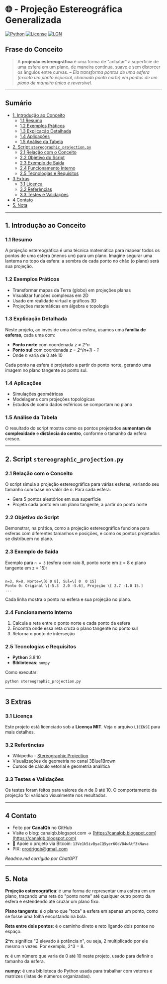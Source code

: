 # 🌐 - Projeção Estereográfica Generalizada
[![Python](https://img.shields.io/badge/Python-3.8.10-blue.svg)](https://www.python.org/)
[![License](https://img.shields.io/badge/license-MIT-green)](LICENSE)
[![LGN](https://img.shields.io/badge/Projeção-Estereográfica-ff69b4.svg)](https://en.wikipedia.org/wiki/Stereographic_projection)

## Frase do Conceito

> A **projeção estereográfica** é uma forma de "achatar" a superfície de uma esfera em um plano, de maneira contínua, suave e sem distorcer os ângulos entre curvas. – *Ela transforma pontos de uma esfera (exceto um ponto especial, chamado ponto norte) em pontos de um plano de maneira única e reversível.*

---

## Sumário

* [1. Introdução ao Conceito](#1-introdução-ao-conceito)
  * [1.1 Resumo](#11-resumo)
  * [1.2 Exemplos Práticos](#12-exemplos-práticos)
  * [1.3 Explicação Detalhada](#13-explicação-detalhada)
  * [1.4 Aplicações](#14-aplicações)
  * [1.5 Análise da Tabela](#15-análise-da-tabela)
* [2. Script `stereographic_projection.py`](#2-script-stereographic_projectionpy)
  * [2.1 Relação com o Conceito](#21-relação-com-o-conceito)
  * [2.2 Objetivo do Script](#22-objetivo-do-script)
  * [2.3 Exemplo de Saída](#23-exemplo-de-saída)
  * [2.4 Funcionamento Interno](#24-funcionamento-interno)
  * [2.5 Tecnologias e Requisitos](#25-tecnologias-e-requisitos)
* [3 Extras](#3-extras)
  * [3.1 Licença](#31-licença)
  * [3.2 Referências](#32-referências)
  * [3.3 Testes e Validações](#33-testes-e-validações)
* [4 Contato](#4-contato)
* [5. Nota](#5-nota)

---

## 1. Introdução ao Conceito

### 1.1 Resumo

A projeção estereográfica é uma técnica matemática para mapear todos os pontos de uma esfera (menos um) para um plano. Imagine segurar uma lanterna no topo da esfera: a sombra de cada ponto no chão (o plano) será sua projeção.

### 1.2 Exemplos Práticos

- Transformar mapas da Terra (globo) em projeções planas
- Visualizar funções complexas em 2D
- Usado em realidade virtual e gráficos 3D
- Projeções matemáticas em álgebra e topologia

### 1.3 Explicação Detalhada

Neste projeto, ao invés de uma única esfera, usamos uma **família de esferas**, cada uma com:

- **Ponto norte** com coordenada *z = 2^n*
- **Ponto sul** com coordenada *z = 2^(n+1) - 1*
- Onde *n* varia de 0 até 10

Cada ponto na esfera é projetado a partir do ponto norte, gerando uma imagem no plano tangente ao ponto sul.

### 1.4 Aplicações

- Simulações geométricas
- Modelagens com projeções topológicas
- Estudos de como dados esféricos se comportam no plano

### 1.5 Análise da Tabela

O resultado do script mostra como os pontos projetados **aumentam de complexidade** e **distância do centro**, conforme o tamanho da esfera cresce.

---

## 2. Script `stereographic_projection.py`

### 2.1 Relação com o Conceito

O script simula a projeção estereográfica para várias esferas, variando seu tamanho com base no valor de *n*. Para cada esfera:

- Gera 5 pontos aleatórios em sua superfície
- Projeta cada ponto em um plano tangente, a partir do ponto norte

### 2.2 Objetivo do Script

Demonstrar, na prática, como a projeção estereográfica funciona para esferas com diferentes tamanhos e posições, e como os pontos projetados se distribuem no plano.

### 2.3 Exemplo de Saída

Exemplo para `n = 3` (esfera com raio 8, ponto norte em z = 8 e plano tangente em z = 15):

```

n=3, R=8, Norte=\[0 0 8], Sul=\[ 0  0 15]
Ponto 0: Original \[-5.3  2.0 -5.6], Projeção \[ 2.7 -1.0 15.]
...

```

Cada linha mostra o ponto na esfera e sua projeção no plano.

### 2.4 Funcionamento Interno

1. Calcula a reta entre o ponto norte e cada ponto da esfera
2. Encontra onde essa reta cruza o plano tangente no ponto sul
3. Retorna o ponto de interseção

### 2.5 Tecnologias e Requisitos

- **Python** 3.8.10
- **Bibliotecas**: `numpy`

Como executar:

```bash
python stereographic_projection.py
```

---

## 3 Extras

### 3.1 Licença

Este projeto está licenciado sob a **Licença MIT**. Veja o arquivo `LICENSE` para mais detalhes.

### 3.2 Referências

* Wikipedia – [Stereographic Projection](https://en.wikipedia.org/wiki/Stereographic_projection)
* Visualizações de geometria no canal 3Blue1Brown
* Cursos de cálculo vetorial e geometria analítica

### 3.3 Testes e Validações

Os testes foram feitos para valores de *n* de 0 até 10. O comportamento da projeção foi validado visualmente nos resultados.

---

## 4 Contato

* Feito por **CanalQb** no GitHub
* Visite o blog: canalqb.blogspot.com → [https://canalqb.blogspot.com](https://canalqb.blogspot.com)
* 💸 Apoie o projeto via Bitcoin: `13Ve1k5ivByaCQ5yer6GoV84wAtf3kNava`
* PIX: [qrodrigob@gmail.com](mailto:qrodrigob@gmail.com)

*Readme.md corrigido por ChatGPT*

---

## 5. Nota

**Projeção estereográfica**:
é uma forma de representar uma esfera em um plano, traçando uma reta do "ponto norte" até qualquer outro ponto da esfera e estendendo até cruzar um plano fixo.

**Plano tangente**:
é o plano que "toca" a esfera em apenas um ponto, como se fosse uma folha encostando na bola.

**Reta entre dois pontos**:
é o caminho direto e reto ligando dois pontos no espaço.

**2^n**:
significa "2 elevado à potência n", ou seja, 2 multiplicado por ele mesmo n vezes. Por exemplo, 2^3 = 8.

**n**:
é um número que varia de 0 até 10 neste projeto, usado para definir o tamanho da esfera.

**numpy**:
é uma biblioteca do Python usada para trabalhar com vetores e matrizes (listas de números organizadas).
